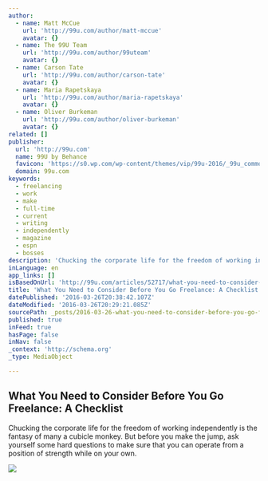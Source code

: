 ```yaml
---
author:
  - name: Matt McCue
    url: 'http://99u.com/author/matt-mccue'
    avatar: {}
  - name: The 99U Team
    url: 'http://99u.com/author/99uteam'
    avatar: {}
  - name: Carson Tate
    url: 'http://99u.com/author/carson-tate'
    avatar: {}
  - name: Maria Rapetskaya
    url: 'http://99u.com/author/maria-rapetskaya'
    avatar: {}
  - name: Oliver Burkeman
    url: 'http://99u.com/author/oliver-burkeman'
    avatar: {}
related: []
publisher:
  url: 'http://99u.com'
  name: 99U by Behance
  favicon: 'https://s0.wp.com/wp-content/themes/vip/99u-2016/_99u_common/images/favicon.ico'
  domain: 99u.com
keywords:
  - freelancing
  - work
  - make
  - full-time
  - current
  - writing
  - independently
  - magazine
  - espn
  - bosses
description: 'Chucking the corporate life for the freedom of working independently is the fantasy of many a cubicle monkey. But before you make the jump, ask yourself some hard questions to make sure that you can operate from a position of strength while on your own.'
inLanguage: en
app_links: []
isBasedOnUrl: 'http://99u.com/articles/52717/what-you-need-to-consider-before-you-go-freelance-a-checklist'
title: 'What You Need to Consider Before You Go Freelance: A Checklist'
datePublished: '2016-03-26T20:38:42.107Z'
dateModified: '2016-03-26T20:29:21.085Z'
sourcePath: _posts/2016-03-26-what-you-need-to-consider-before-you-go-freelance-a-checkli.md
published: true
inFeed: true
hasPage: false
inNav: false
_context: 'http://schema.org'
_type: MediaObject

---
```

<article style=""><h1>What You Need to Consider Before You Go Freelance: A Checklist</h1><p>Chucking the corporate life for the freedom of working independently is the fantasy of many a cubicle monkey. But before you make the jump, ask yourself some hard questions to make sure that you can operate from a position of strength while on your own.</p><img src="http://i1.wp.com/adobe99u.files.wordpress.com/2016/02/behance_05_02.jpg?resize=%2C&amp;ssl=1" /></article>